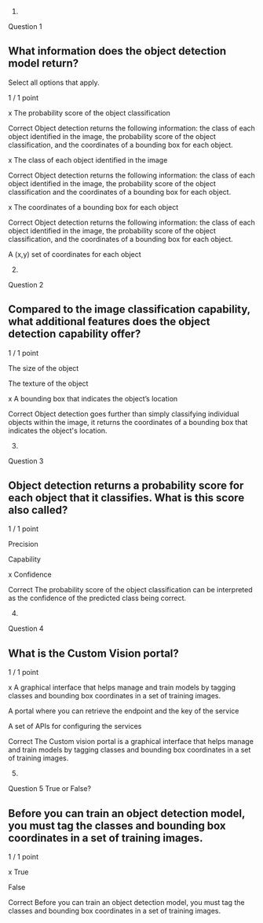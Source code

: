 1.
Question 1
## What information does the object detection model return?

Select all options that apply.

1 / 1 point

x The probability score of the object classification

Correct
Object detection returns the following information: the class of each object identified in the image, the probability score of the object classification, and the coordinates of a bounding box for each object.


x The class of each object identified in the image

Correct
Object detection returns the following information: the class of each object identified in the image, the probability score of the object classification and the coordinates of a bounding box for each object.


x The coordinates of a bounding box for each object

Correct
Object detection returns the following information: the class of each object identified in the image, the probability score of the object classification, and the coordinates of a bounding box for each object.


A (x,y) set of coordinates for each object

2.
Question 2
## Compared to the image classification capability, what additional features does the object detection capability offer?

1 / 1 point

The size of the object


The texture of the object


x A bounding box that indicates the object’s location

Correct
Object detection goes further than simply classifying individual objects within the image, it returns the coordinates of a bounding box that indicates the object's location.

3.
Question 3
## Object detection returns a probability score for each object that it classifies. What is this score also called?

1 / 1 point

Precision


Capability


x Confidence

Correct
The probability score of the object classification can be interpreted as the confidence of the predicted class being correct.

4.
Question 4
## What is the Custom Vision portal?

1 / 1 point

x A graphical interface that helps manage and train models by tagging classes and bounding box coordinates in a set of training images.


A portal where you can retrieve the endpoint and the key of the service


A set of APIs for configuring the services

Correct
The Custom vision portal is a graphical interface that helps manage and train models by tagging classes and bounding box coordinates in a set of training images.

5.
Question 5
True or False?

## Before you can train an object detection model, you must tag the classes and bounding box coordinates in a set of training images.

1 / 1 point

x True


False

Correct
Before you can train an object detection model, you must tag the classes and bounding box coordinates in a set of training images.